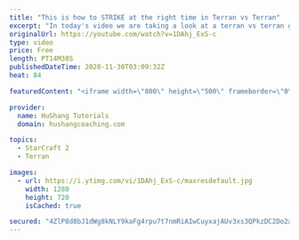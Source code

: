 ```yaml
---
title: "This is how to STRIKE at the right time in Terran vs Terran"
excerpt: "In today's video we are taking a look at a terran vs terran game I played that showcases some patience and how I like to calculate when it's the correct time to attack!  Coaching -------------------------------------------------------------------------- Website: https://www.hushangcoaching.com  Interested"
originalUrl: https://youtube.com/watch?v=1DAhj_ExS-c
type: video
price: Free
length: PT14M38S
publishedDateTime: 2020-11-30T03:09:32Z
heat: 84

featuredContent: "<iframe width=\"800\" height=\"500\" frameborder=\"0\" src=\"https://www.youtube.com/embed/1DAhj_ExS-c\" allow=\"accelerometer; autoplay; encrypted-media; gyroscope; picture-in-picture\" allowfullscreen></iframe>"

provider:
  name: HuShang Tutorials
  domain: hushangcoaching.com

topics:
  - StarCraft 2
  - Terran

images:
  - url: https://i.ytimg.com/vi/1DAhj_ExS-c/maxresdefault.jpg
    width: 1280
    height: 720
    isCached: true

secured: "4ZlP8d8bJ1dWg8kNLY9kaFg4rpu7t7nmRiAIwCuyxajAUv3xs3QPkzDC2Do2aYx3HHYQDlTUm7qD3ePRFtRLr+RHcWXR6S4gZkdcZwXKJ82BGkKsj+bVHNKyG8eFgsRgCdhBgAZ5rr2ianRFEG9UNHzW7lmNgRNVyzSgclBc8AYzl2LUjigiMN5t3F1D9xN7IcBsWFWIUoz6ksGSTwACQO+CK4d2co5ZRJaLizfxFqOw6NTg74VU+WNz1oA0WSpQhh6//amn0nfxt1qWDyymNypIspJZ+RNuFn1zmcUoycHMBW/gamewTtR5yq5XOAepRDq4P8uHaj5eiWM6xsEj3AFIypcQk6ZB8vpOtyEpNGCncFxk5t4YG3hR245EveaIB5pagCkBzcN/ug4T9YNvQgcd/F68TfrI7KXKLSdG/eo=;ZQCuH4//pmhw0sQcfNW1sQ=="
---
```


